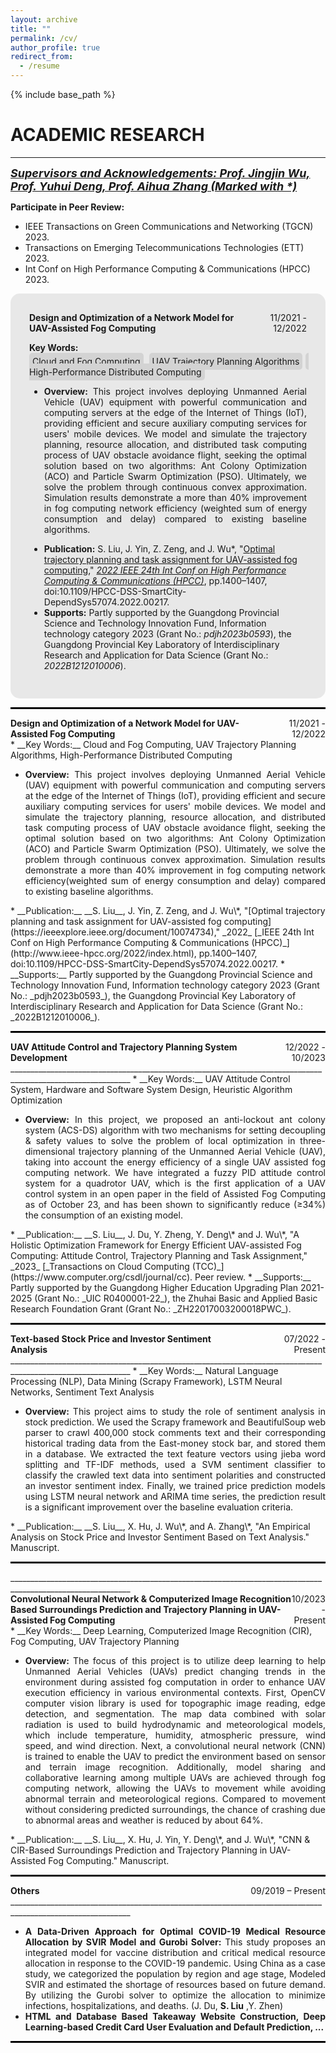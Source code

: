 ```yaml
---
layout: archive
title: ""
permalink: /cv/
author_profile: true
redirect_from:
  - /resume
---
```


{% include base_path %}

ACADEMIC RESEARCH
======
____________________________________________________________________________________________________________
<span style="font-size:18px; font-style: italic; text-decoration: underline;"><strong>Supervisors and Acknowledgements: Prof. Jingjin Wu, Prof. Yuhui Deng, Prof. Aihua Zhang (Marked with *)</strong></span>

__Participate in Peer Review:__
  * IEEE Transactions on Green Communications and Networking (TGCN) 2023.
  * Transactions on Emerging Telecommunications Technologies (ETT) 2023.
  * Int Conf on High Performance Computing & Communications (HPCC) 2023.


<div style="background-color: rgba(211, 211, 211, 0.5); border-radius: 15px; padding: 30px;">
    <div style="display: flex; justify-content: space-between;">
        <div style="text-align: left;"><strong>Design and Optimization of a Network Model for UAV-Assisted Fog Computing</strong></div>
        <div style="text-align: right;">11/2021 - 12/2022</div>
    </div>
    <p><strong>Key Words:</strong> 
      <span style="display: inline-block; margin-top: 5px;">
        <span style="background-color: lightgray; padding: 5px; border-radius: 5px; margin-right: 5px;"><i class="fas fa-tag"></i>Cloud and Fog Computing</span>
        <span style="background-color: lightgray; padding: 5px; border-radius: 5px; margin-right: 5px;"><i class="fas fa-tag"></i>UAV Trajectory Planning Algorithms</span>
        <span style="background-color: lightgray; padding: 5px; border-radius: 5px; margin-right: 5px;"><i class="fas fa-tag"></i>High-Performance Distributed Computing</span>
    </span></p>
    <ul style="text-align: justify;">
      <li><strong>Overview:</strong> This project involves deploying Unmanned Aerial Vehicle (UAV) equipment with powerful communication and computing servers at the edge of the Internet of Things (IoT), providing efficient and secure auxiliary computing services for users' mobile devices. We model and simulate the trajectory planning, resource allocation, and distributed task computing process of UAV obstacle avoidance flight, seeking the optimal solution based on two algorithms: Ant Colony Optimization (ACO) and Particle Swarm Optimization (PSO). Ultimately, we solve the problem through continuous convex approximation. Simulation results demonstrate a more than 40% improvement in fog computing network efficiency (weighted sum of energy consumption and delay) compared to existing baseline algorithms.</li>
    </ul>
    <ul>
    <li><strong>Publication:</strong> S. Liu, J. Yin, Z. Zeng, and J. Wu*, "<a href="https://ieeexplore.ieee.org/document/10074734">Optimal trajectory planning and task assignment for UAV-assisted fog computing</a>," <i><a href="http://www.ieee-hpcc.org/2022/index.html">2022 IEEE 24th Int Conf on High Performance Computing & Communications (HPCC)</a></i>, pp.1400–1407, doi:10.1109/HPCC-DSS-SmartCity-DependSys57074.2022.00217.</li>
    <li><strong>Supports:</strong> Partly supported by the Guangdong Provincial Science and Technology Innovation Fund, Information technology category 2023 (Grant No.: <i>pdjh2023b0593</i>), the Guangdong Provincial Key Laboratory of Interdisciplinary Research and Application for Data Science (Grant No.: <i>2022B1212010006</i>).</li>
    </ul>
</div>


<hr style="border: none; border-top: 2px solid black;"> 
<div style="display: flex; justify-content: space-between;">
    <div style="text-align: left;"><strong>Design and Optimization of a Network Model for UAV-Assisted Fog Computing</strong></div>
    <div style="text-align: right;">11/2021 - 12/2022</div>
</div>
* __Key Words:__ Cloud and Fog Computing, UAV Trajectory Planning Algorithms, High-Performance Distributed Computing
<ul style="text-align: justify;">
  <li><strong>Overview:</strong> This project involves deploying Unmanned Aerial Vehicle (UAV) equipment with powerful communication and computing servers at the edge of the Internet of Things (IoT), providing efficient and secure auxiliary computing services for users' mobile devices. We model and simulate the trajectory planning, resource allocation, and distributed task computing process of UAV obstacle avoidance flight, seeking the optimal solution based on two algorithms: Ant Colony Optimization (ACO) and Particle Swarm Optimization (PSO). Ultimately, we solve the problem through continuous convex approximation. Simulation results demonstrate a more than 40% improvement in fog computing network efficiency(weighted sum of energy consumption and delay) compared to existing baseline algorithms. </li>
</ul>
* __Publication:__ __S. Liu__, J. Yin, Z. Zeng, and J. Wu\*, "[Optimal trajectory planning and task assignment for UAV-assisted fog computing](https://ieeexplore.ieee.org/document/10074734)," _2022_ [_IEEE 24th Int Conf on High Performance Computing & Communications (HPCC)_](http://www.ieee-hpcc.org/2022/index.html), pp.1400–1407, doi:10.1109/HPCC-DSS-SmartCity-DependSys57074.2022.00217.
* __Supports:__ Partly supported by the Guangdong Provincial Science and Technology Innovation Fund, Information technology category 2023 (Grant No.: _pdjh2023b0593_), the Guangdong Provincial Key Laboratory of Interdisciplinary Research and Application for Data Science (Grant No.: _2022B1212010006_).




<hr style="border: none; border-top: 2px solid black;"> 
<div style="display: flex; justify-content: space-between;">
    <div style="text-align: left;"><strong>UAV Attitude Control and Trajectory Planning System Development</strong></div>
    <div style="text-align: right;">12/2022 - 10/2023</div>
</div>
____________________________________________________________________________________________________________
* __Key Words:__ UAV Attitude Control System, Hardware and Software System Design, Heuristic Algorithm Optimization
<ul style="text-align: justify;">
  <li><strong>Overview:</strong> In this project, we proposed an anti-lockout ant colony system (ACS-DS) algorithm with two mechanisms for setting decoupling & safety values to solve the problem of local optimization in three-dimensional trajectory planning of the Unmanned Aerial Vehicle (UAV), taking into account the energy efficiency of a single UAV assisted fog computing network. We have integrated a fuzzy PID attitude control system for a quadrotor UAV, which is the first application of a UAV control system in an open paper in the field of Assisted Fog Computing as of October 23, and has been shown to significantly reduce (≥34%) the consumption of an existing model. </li>
</ul>
* __Publication:__ __S. Liu__, J. Du, Y. Zheng, Y. Deng\* and J. Wu\*, "A Holistic Optimization Framework for Energy Efficient UAV-assisted Fog Computing: Attitude Control, Trajectory Planning and Task Assignment," _2023_ [_Transactions on Cloud Computing (TCC)_](https://www.computer.org/csdl/journal/cc). Peer review.
* __Supports:__ Partly supported by the Guangdong Higher Education Upgrading Plan 2021-2025 (Grant No.: _UIC R0400001-22_), the Zhuhai Basic and Applied Basic Research Foundation Grant (Grant No.: _ZH22017003200018PWC_).




<hr style="border: none; border-top: 2px solid black;"> 
<div style="display: flex; justify-content: space-between;">
    <div style="text-align: left;"><strong>Text-based Stock Price and Investor Sentiment Analysis</strong></div>
    <div style="text-align: right;">07/2022 - Present</div>
</div>
____________________________________________________________________________________________________________
* __Key Words:__ Natural Language Processing (NLP), Data Mining (Scrapy Framework), LSTM Neural Networks, Sentiment Text Analysis
<ul style="text-align: justify;">
  <li><strong>Overview:</strong> This project aims to study the role of sentiment analysis in stock prediction. We used the Scrapy framework and BeautifulSoup web parser to crawl 400,000 stock comments text and their corresponding historical trading data from the East-money stock bar, and stored them in a database. We extracted the text feature vectors using jieba word splitting and TF-IDF methods, used a SVM sentiment classifier to classify the crawled text data into sentiment polarities and constructed an investor sentiment index. Finally, we trained price prediction models using LSTM neural network and ARIMA time series, the prediction result is a significant improvement over the baseline evaluation criteria. </li>
</ul>
* __Publication:__ __S. Liu__, X. Hu, J. Wu\*, and A. Zhang\*, "An Empirical Analysis on Stock Price and Investor Sentiment Based on Text Analysis." Manuscript.



<hr style="border: none; border-top: 2px solid black;"> 
____________________________________________________________________________________________________________
<div style="display: flex; justify-content: space-between;">
    <div style="text-align: left;"><strong>Convolutional Neural Network & Computerized Image Recognition Based Surroundings Prediction and Trajectory Planning in UAV-Assisted Fog Computing</strong></div>
    <div style="text-align: right;">10/2023 - Present</div>
</div>
* __Key Words:__ Deep Learning, Computerized Image Recognition (CIR), Fog Computing, UAV Trajectory Planning
<ul style="text-align: justify;">
  <li><strong>Overview:</strong> The focus of this project is to utilize deep learning to help Unmanned Aerial Vehicles (UAVs) predict changing trends in the environment during assisted fog computation in order to enhance UAV execution efficiency in various environmental contexts. First, OpenCV computer vision library is used for topographic image reading, edge detection, and segmentation. The map data combined with solar radiation is used to build hydrodynamic and meteorological models, which include temperature, humidity, atmospheric pressure, wind speed, and wind direction. Next, a convolutional neural network (CNN) is trained to enable the UAV to predict the environment based on sensor and terrain image recognition. Additionally, model sharing and collaborative learning among multiple UAVs are achieved through fog computing network, allowing the UAVs to movement while avoiding abnormal terrain and meteorological regions. Compared to movement without considering predicted surroundings, the chance of crashing due to abnormal areas and weather is reduced by about 64%. </li>
</ul>
* __Publication:__ __S. Liu__, X. Hu, J. Yin, Y. Deng\*, and J. Wu\*, "CNN & CIR-Based Surroundings Prediction and Trajectory Planning in UAV-Assisted Fog Computing." Manuscript.



<hr style="border: none; border-top: 2px solid black;"> 
<div style="display: flex; justify-content: space-between;">
    <div style="text-align: left;"><strong>Others</strong></div>
    <div style="text-align: right;">09/2019 – Present</div>
</div>
____________________________________________________________________________________________________________
<ul style="text-align: justify;">
  <li><strong>A Data-Driven Approach for Optimal COVID-19 Medical Resource Allocation by SVIR Model and Gurobi Solver:</strong> This study proposes an integrated model for vaccine distribution and critical medical resource allocation in response to the COVID-19 pandemic. Using China as a case study, we categorized the population by region and age stage, Modeled SVIR and estimated the shortage of resources based on future demand. By utilizing the Gurobi solver to optimize the allocation to minimize infections, hospitalizations, and deaths. (J. Du, <strong>S. Liu</strong> ,Y. Zhen) </li>
  <li><strong>HTML and Database Based Takeaway Website Construction, Deep Learning-based Credit Card User Evaluation and Default Prediction, ...</strong> </li>
</ul>

<hr style="border: none; border-top: 2px solid black;"> 

